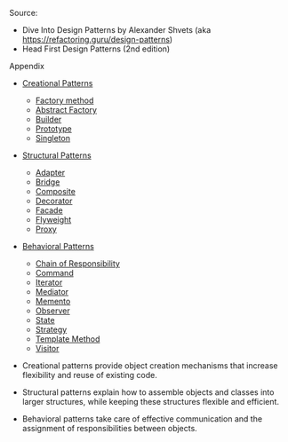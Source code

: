 Source:
* Dive Into Design Patterns by Alexander Shvets (aka https://refactoring.guru/design-patterns)
*  Head First Design Patterns (2nd edition)

Appendix
* [Creational Patterns](#creational-patterns)
  * [Factory method](#factory-method)  
  * [Abstract Factory](#abstract-factory)  
  * [Builder](#builder)  
  * [Prototype](#prototype)  
  * [Singleton](#singleton)  
* [Structural Patterns](#structural-patterns)
  * [Adapter](#adapter)  
  * [Bridge](#bridge)  
  * [Composite](#composite)  
  * [Decorator](#decorator)  
  * [Facade](#facade)  
  * [Flyweight](#flyweight)  
  * [Proxy](#proxy)  
* [Behavioral Patterns](behavioral-patterns)
  * [Chain of Responsibility](#chain-of-responsibility)  
  * [Command](#command)  
  * [Iterator](#iterator)  
  * [Mediator](#mediator)  
  * [Memento](#memento)  
  * [Observer](#observer)  
  * [State](#state)  
  * [Strategy](#strategy)  
  * [Template Method](#template-method)  
  * [Visitor](#visitor)  

* Creational patterns provide object creation mechanisms that increase flexibility and reuse of existing code.
* Structural patterns explain how to assemble objects and classes into larger structures, while keeping these structures flexible and efficient.
* Behavioral patterns take care of effective communication and the assignment of responsibilities between objects.
